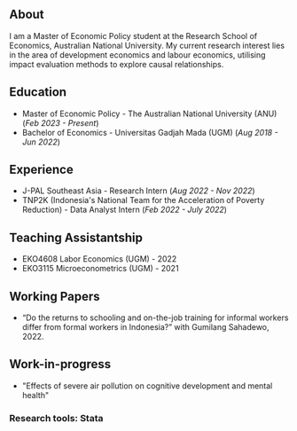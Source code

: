 ## About
I am a Master of Economic Policy student at the Research School of Economics, Australian National University. My current research interest lies in the area of development economics and labour economics, utilising impact evaluation methods to explore causal relationships. 

## Education						       		
- Master of Economic Policy - The Australian National University (ANU) (_Feb 2023 - Present_)	 			        		
- Bachelor of Economics - Universitas Gadjah Mada (UGM) (_Aug 2018 - Jun 2022_)

## Experience
- J-PAL Southeast Asia - Research Intern (_Aug 2022 - Nov 2022_)
- TNP2K (Indonesia's National Team for the Acceleration of Poverty Reduction) - Data Analyst Intern (_Feb 2022 - July 2022_)

## Teaching Assistantship
- EKO4608 Labor Economics (UGM) - 2022
- EKO3115 Microeconometrics (UGM) - 2021

## Working Papers
- “Do the returns to schooling and on-the-job training for informal workers differ from formal workers in Indonesia?” with Gumilang Sahadewo, 2022.

## Work-in-progress
- "Effects of severe air pollution on cognitive development and mental health"

### Research tools: Stata
